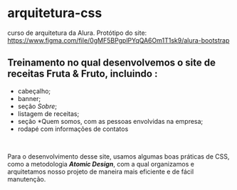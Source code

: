 # arquitetura-css

curso de arquitetura da Alura. 
Protótipo do site: 
https://www.figma.com/file/0gMF5BPgplPYqQA6Om1T1sk9/alura-bootstrap



## Treinamento no qual desenvolvemos o site de receitas **Fruta & Fruto**, incluindo :

* cabeçalho;
* banner;
* seção _Sobre_;
* listagem de receitas;
* seção *Quem somos, com as pessoas envolvidas na empresa;
* rodapé com informações de contatos

 

Para o desenvolvimento desse site, usamos algumas boas práticas de CSS, como a metodologia **_Atomic Design_**, com a qual organizamos e arquitetamos nosso projeto de maneira mais eficiente e de fácil manutenção.
